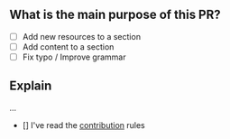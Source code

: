 ## What is the main purpose of this PR?
- [ ] Add new resources to a section
- [ ] Add content to a section
- [ ] Fix typo / Improve grammar

## Explain
...

- [] I've read the [contribution](#) rules
